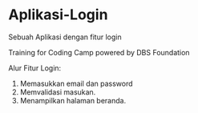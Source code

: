 # Aplikasi-Login
Sebuah Aplikasi dengan fitur login

Training for Coding Camp powered by DBS Foundation

Alur Fitur Login:
1. Memasukkan email dan password
2. Memvalidasi masukan.
3. Menampilkan halaman beranda.
